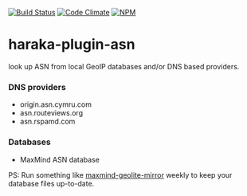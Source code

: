 [![Build Status][ci-img]][ci-url]
[![Code Climate][clim-img]][clim-url]
[![NPM][npm-img]][npm-url]

# haraka-plugin-asn

look up ASN from local GeoIP databases and/or DNS based providers.


### DNS providers

* origin.asn.cymru.com
* asn.routeviews.org
* asn.rspamd.com


### Databases

* MaxMind ASN database

PS: Run something like [maxmind-geolite-mirror](https://www.npmjs.com/package/maxmind-geolite-mirror) weekly to keep your database files up-to-date.


[ci-img]: https://github.com/haraka/haraka-plugin-asn/actions/workflows/ci-test.yml/badge.svg
[ci-url]: https://github.com/haraka/haraka-plugin-asn/actions/workflows/ci-test.yml
[cov-img]: https://codecov.io/github/haraka/haraka-plugin-asn/badge.svg
[cov-url]: https://codecov.io/github/haraka/haraka-plugin-asn
[clim-img]: https://codeclimate.com/github/haraka/haraka-plugin-asn/badges/gpa.svg
[clim-url]: https://codeclimate.com/github/haraka/haraka-plugin-asn
[npm-img]: https://nodei.co/npm/haraka-plugin-asn.png
[npm-url]: https://www.npmjs.com/package/haraka-plugin-asn

